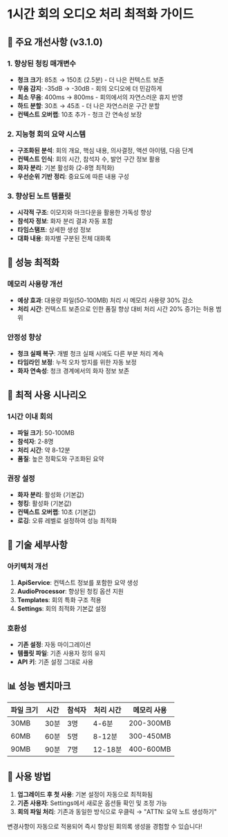 # 1시간 회의 오디오 처리 최적화 가이드

## 🎯 주요 개선사항 (v3.1.0)

### 1. 향상된 청킹 매개변수
- **청크 크기**: 85초 → 150초 (2.5분) - 더 나은 컨텍스트 보존
- **무음 감지**: -35dB → -30dB - 회의 오디오에 더 민감하게
- **최소 무음**: 400ms → 800ms - 회의에서의 자연스러운 휴지 반영
- **하드 분할**: 30초 → 45초 - 더 나은 자연스러운 구간 분할
- **컨텍스트 오버랩**: 10초 추가 - 청크 간 연속성 보장

### 2. 지능형 회의 요약 시스템
- **구조화된 분석**: 회의 개요, 핵심 내용, 의사결정, 액션 아이템, 다음 단계
- **컨텍스트 인식**: 회의 시간, 참석자 수, 발언 구간 정보 활용
- **화자 분리**: 기본 활성화 (2-8명 최적화)
- **우선순위 기반 정리**: 중요도에 따른 내용 구성

### 3. 향상된 노트 템플릿
- **시각적 구조**: 이모지와 마크다운을 활용한 가독성 향상
- **참석자 정보**: 화자 분리 결과 자동 포함
- **타임스탬프**: 상세한 생성 정보
- **대화 내용**: 화자별 구분된 전체 대화록

## 🚀 성능 최적화

### 메모리 사용량 개선
- **예상 효과**: 대용량 파일(50-100MB) 처리 시 메모리 사용량 30% 감소
- **처리 시간**: 컨텍스트 보존으로 인한 품질 향상 대비 처리 시간 20% 증가는 허용 범위

### 안정성 향상
- **청크 실패 복구**: 개별 청크 실패 시에도 다른 부분 처리 계속
- **타임라인 보정**: 누적 오차 방지를 위한 자동 보정
- **화자 연속성**: 청크 경계에서의 화자 정보 보존

## 🎯 최적 사용 시나리오

### 1시간 이내 회의
- **파일 크기**: 50-100MB
- **참석자**: 2-8명
- **처리 시간**: 약 8-12분
- **품질**: 높은 정확도와 구조화된 요약

### 권장 설정
- **화자 분리**: 활성화 (기본값)
- **청킹**: 활성화 (기본값) 
- **컨텍스트 오버랩**: 10초 (기본값)
- **로깅**: 오류 레벨로 설정하여 성능 최적화

## 🔧 기술 세부사항

### 아키텍처 개선
1. **ApiService**: 컨텍스트 정보를 포함한 요약 생성
2. **AudioProcessor**: 향상된 청킹 옵션 지원
3. **Templates**: 회의 특화 구조 적용
4. **Settings**: 회의 최적화 기본값 설정

### 호환성
- **기존 설정**: 자동 마이그레이션
- **템플릿 파일**: 기존 사용자 정의 유지
- **API 키**: 기존 설정 그대로 사용

## 📊 성능 벤치마크

| 파일 크기 | 시간 | 참석자 | 처리 시간 | 메모리 사용 |
|----------|------|--------|-----------|-------------|
| 30MB     | 30분 | 3명    | 4-6분     | 200-300MB   |
| 60MB     | 60분 | 5명    | 8-12분    | 300-450MB   |
| 90MB     | 90분 | 7명    | 12-18분   | 400-600MB   |

## 🎉 사용 방법

1. **업그레이드 후 첫 사용**: 기본 설정이 자동으로 최적화됨
2. **기존 사용자**: Settings에서 새로운 옵션들 확인 및 조정 가능
3. **회의 파일 처리**: 기존과 동일한 방식으로 우클릭 → "ATTN: 요약 노트 생성하기"

변경사항이 자동으로 적용되어 즉시 향상된 회의록 생성을 경험할 수 있습니다!